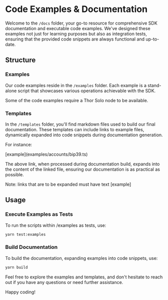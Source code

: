 # Code Examples & Documentation

Welcome to the `/docs` folder, your go-to resource for comprehensive SDK documentation and executable code examples. We've designed these examples not just for learning purposes but also as integration tests, ensuring that the provided code snippets are always functional and up-to-date.

## Structure

### Examples

Our code examples reside in the `/examples` folder. Each example is a stand-alone script that showcases various operations achievable with the SDK.

Some of the code examples require a Thor Solo node to be available.

### Templates

In the `/templates` folder, you'll find markdown files used to build our final documentation. These templates can include links to example files, dynamically expanded into code snippets during documentation generation.

For instance:

\[example](examples/accounts/bip39.ts)

The above link, when processed during documentation build, expands into the content of the linked file, ensuring our documentation is as practical as possible.

Note: links that are to be expanded must have text \[example]

## Usage

### Execute Examples as Tests

To run the scripts within /examples as tests, use:
``` bash
yarn test:examples
```

### Build Documentation

To build the documentation, expanding examples into code snippets, use:
``` bash
yarn build
```

Feel free to explore the examples and templates, and don't hesitate to reach out if you have any questions or need further assistance.

Happy coding!